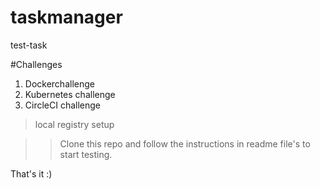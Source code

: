 # taskmanager
test-task

#Challenges

1. Dockerchallenge
2. Kubernetes challenge
3. CircleCI challenge
 > local registry setup 

>> Clone this repo and follow the instructions in readme file's to start testing.

That's it :)


